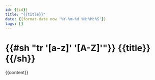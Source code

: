 ```yaml
---
id: {{id}}
title: "{{title}}"
date: {{format-date now '%Y-%m-%d %H:%M:%S'}}
tags: []
---
```


# {{#sh "tr '[a-z]' '[A-Z]'"}} {{title}} {{/sh}}

{{content}}
